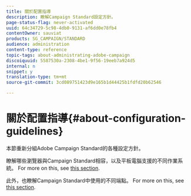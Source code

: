 ```yaml
---
title: 關於配置指導
description: 瞭解Campaign Standard設定方針。
page-status-flag: never-activated
uuid: 64c34729-5c98-4db0-9131-af6dd0e78fb4
contentOwner: sauviat
products: SG_CAMPAIGN/STANDARD
audience: administration
content-type: reference
topic-tags: about-administrating-adobe-campaign
discoiquuid: 5587530a-2308-4be1-9f56-19eeb7a924d5
internal: n
snippet: y
translation-type: tm+mt
source-git-commit: 3cd089751423d9e165b1d44425b1fdfd20b62546

---
```



# 關於配置指導{#about-configuration-guidelines}

本節重新分組Adobe Campaign Standard的各種設定方針。

瞭解哪些瀏覽器與Campaign Standard相容，以及平板電腦支援的不同作業系統。 For more on this, see [this section](../../administration/using/compatible-browsers.md).

此外，也瞭解Campaign Standard中使用的不同端點。 For more on this, see [this section](../../administration/using/campaign-standard-network-endpoints.md).
